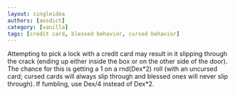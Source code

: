 ```yaml
---
layout: singleidea
authors: [aosdict]
category: [vanilla]
tags: [credit card, blessed behavior, cursed behavior]
---
```

Attempting to pick a lock with a credit card may result in it slipping through the crack (ending up either inside the box or on the other side of the door). The chance for this is getting a 1 on a rnd(Dex\*2) roll (with an uncursed card; cursed cards will always slip through and blessed ones will never slip through). If fumbling, use Dex/4 instead of Dex*2.
